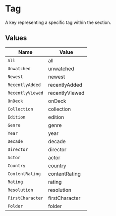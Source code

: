# Tag

A key representing a specific tag within the section.


## Values

| Name             | Value            |
| ---------------- | ---------------- |
| `All`            | all              |
| `Unwatched`      | unwatched        |
| `Newest`         | newest           |
| `RecentlyAdded`  | recentlyAdded    |
| `RecentlyViewed` | recentlyViewed   |
| `OnDeck`         | onDeck           |
| `Collection`     | collection       |
| `Edition`        | edition          |
| `Genre`          | genre            |
| `Year`           | year             |
| `Decade`         | decade           |
| `Director`       | director         |
| `Actor`          | actor            |
| `Country`        | country          |
| `ContentRating`  | contentRating    |
| `Rating`         | rating           |
| `Resolution`     | resolution       |
| `FirstCharacter` | firstCharacter   |
| `Folder`         | folder           |